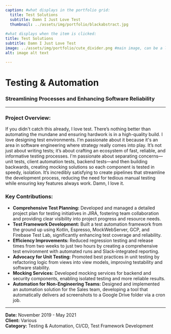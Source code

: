 ```yaml
---
caption: #what displays in the portfolio grid:
  title: Test Solutions
  subtitle: Damn I Just Love Test
  thumbnail: ../assets/img/portfolio/blackabstract.jpg
  
#what displays when the item is clicked:
title: Test Solutions
subtitle: Damn I Just Love Test
image: ../assets/img/portfolio/cute_divider.png #main image, can be a link or a file in assets/img/portfolio
alt: image alt text

---
```

# Testing & Automation

### **Streamlining Processes and Enhancing Software Reliability**

---

### Project Overview:
If you didn't catch this already, I love test. There’s nothing better than automating the mundane and ensuring hardwork is in a high-quality build. I love designing test environments. I'm passionate about it because it's an area in software engineering where strategy really comes into play. It’s not just about writing tests; it’s about crafting an ecosystem of fast, reliable, and informative testing processes. I'm passionate about separating concerns—unit tests, client automation tests, backend tests—and then building backwards, creating mocking solutions so each component is tested in speedy, isolation. It’s incredibly satisfying to create pipelines that streamline the development process, reducing the need for tedious manual testing while ensuring key features always work. Damn, I love it.

### Key Contributions:

- **Comprehensive Test Planning:** Developed and managed a detailed project plan for testing initiatives in JIRA, fostering team collaboration and providing clear visibility into project progress and resource needs.
- **Test Framework Development:** Built a test automation framework from the ground up using Kotlin, Espresso, MockWebServer, GCP, and Firebase Test Lab, significantly enhancing test coverage and reliability.
- **Efficiency Improvements:** Reduced regression testing and release times from two weeks to just two hours by creating a comprehensive test environment with automated runs and Slack-integrated reporting.
- **Advocacy for Unit Testing:** Promoted best practices in unit testing by refactoring logic from views into view models, improving testability and software stability.
- **Mocking Services:** Developed mocking services for backend and security components, enabling isolated testing and more reliable results.
- **Automation for Non-Engineering Teams:** Designed and implemented an automation solution for the Sales team, developing a tool that automatically delivers ad screenshots to a Google Drive folder via a cron job.

---

**Date:** November 2019 - May 2021  
**Client:** Various  
**Category:** Testing & Automation, CI/CD, Test Framework Development